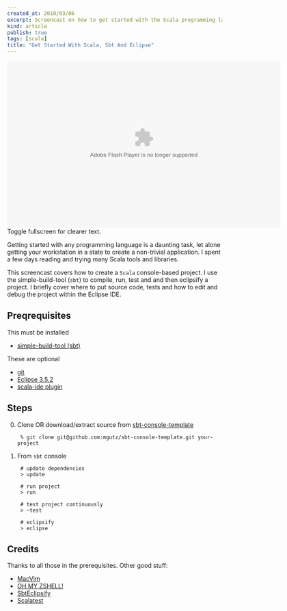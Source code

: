 ```yaml
---
created_at: 2010/03/06
excerpt: Screencast on how to get started with the Scala programming language using simple-build-tool (sbt) and Eclipse
kind: article
publish: true
tags: [scala]
title: "Get Started With Scala, Sbt And Eclipse"
---
```


<div class="screencast">
    <div><embed src="http://blip.tv/play/hasFgcucKAA" type="application/x-shockwave-flash" width="640" height="390" allowscriptaccess="always" allowfullscreen="true"></embed></div>
    <div>Toggle fullscreen for clearer text.</div>
</div>

Getting started with any programming language is a daunting task, let alone
getting your workstation in a state to create a non-trivial
application. I spent a few days reading and trying many Scala tools and libraries.

This screencast covers how to create a `Scala` console-based project.
I use the simple-build-tool (`sbt`) to compile, run, test and and then eclipsify
a project. I briefly cover where to put source code, tests and how to edit
and debug the project within the Eclipse IDE.

## Preqrequisites

This must be installed

- [simple-build-tool (sbt)](http://code.google.com/p/simple-build-tool/)

These are optional

- [git](http://git-scm.com/download)
- [Eclipse 3.5.2](http://www.eclipse.org/downloads/)
- [scala-ide plugin](http://www.scala-lang.org/node/94)

## Steps

0. Clone OR download/extract source from [sbt-console-template](http://github.com/mgutz/sbt-console-template)

        % git clone git@github.com:mgutz/sbt-console-template.git your-project

1. From `sbt` console

        # update dependencies
        > update
    
        # run project
        > run
    
        # test project continuously
        > ~test
        
        # eclipsify
        > eclipse

## Credits

Thanks to all those in the prerequisites. Other good stuff:

- [MacVim](http://code.google.com/p/macvim/)
- [OH MY ZSHELL!](http://github.com/robbyrussell/oh-my-zsh)
- [SbtEclipsify](http://github.com/musk/SbtEclipsify)
- [Scalatest](http://www.scalatest.org/)

